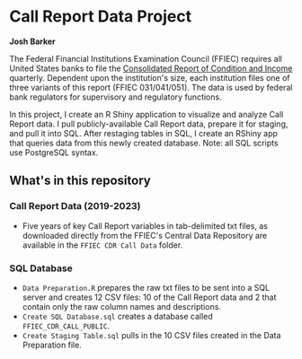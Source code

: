 # Call Report Data Project
<b> Josh Barker </b>

The Federal Financial Institutions Examination Council (FFIEC) requires all United States banks to file the <u>Consolidated Report of Condition and Income</u> quarterly. Dependent upon the institution's size, each institution files one of three variants of this report (FFIEC 031/041/051). The data is used by federal bank regulators for supervisory and regulatory functions. 

In this project, I create an R Shiny application to visualize and analyze Call Report data. I pull publicly-available Call Report data, prepare it for staging, and pull it into SQL. After restaging tables in SQL, I create an RShiny app that queries data from this newly created database. Note: all SQL scripts use PostgreSQL syntax. 

## What's in this repository
### Call Report Data (2019-2023)
* Five years of key Call Report variables in tab-delimited txt files, as downloaded directly from the FFIEC's Central Data Repository are available in the `FFIEC CDR Call Data` folder.
### SQL Database
* `Data Preparation.R` prepares the raw txt files to be sent into a SQL server and creates 12 CSV files: 10 of the Call Report data and 2 that contain only the raw column names and descriptions.
* `Create SQL Database.sql` creates a database called `FFIEC_CDR_CALL_PUBLIC`.
* `Create Staging Table.sql` pulls in the 10 CSV files created in the Data Preparation file.
